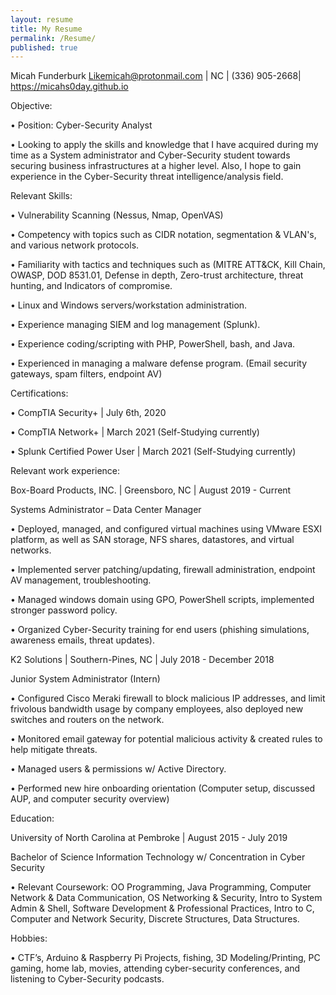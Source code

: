 ```yaml
---
layout: resume
title: My Resume
permalink: /Resume/
published: true
---
```


Micah Funderburk
Likemicah@protonmail.com | NC | (336) 905-2668| https://micahs0day.github.io


Objective:

•  Position: Cyber-Security Analyst

•  Looking to apply the skills and knowledge that I have acquired during my time as a System administrator and Cyber-Security student towards securing business infrastructures at a higher level. Also, I hope to gain experience in the Cyber-Security threat intelligence/analysis field. 

Relevant Skills:

•  Vulnerability Scanning (Nessus, Nmap, OpenVAS)

•  Competency with topics such as CIDR notation, segmentation & VLAN's, and various network protocols.

•  Familiarity with tactics and techniques such as (MITRE ATT&CK, Kill Chain, OWASP, DOD 8531.01, Defense in depth, Zero-trust architecture, threat hunting, and Indicators of compromise.

•  Linux and Windows servers/workstation administration.

•  Experience managing SIEM and log management (Splunk).

•  Experience coding/scripting with PHP, PowerShell, bash, and Java.

•  Experienced in managing a malware defense program. (Email security gateways, spam filters, endpoint AV)

Certifications:

• CompTIA Security+ | July 6th, 2020

• CompTIA Network+ | March 2021 (Self-Studying currently)

• Splunk Certified Power User | March 2021 (Self-Studying currently)

Relevant work experience:

Box-Board Products, INC. | Greensboro, NC | August 2019 - Current 

Systems Administrator – Data Center Manager

•  Deployed, managed, and configured virtual machines using VMware ESXI platform, as well as SAN storage, NFS shares, datastores, and virtual networks.

•  Implemented server patching/updating, firewall administration, endpoint AV management, troubleshooting.

•  Managed windows domain using GPO, PowerShell scripts, implemented stronger password policy.

•  Organized Cyber-Security training for end users (phishing simulations, awareness emails, threat updates).

K2 Solutions | Southern-Pines, NC | July 2018 - December 2018 

Junior System Administrator (Intern)

•  Configured Cisco Meraki firewall to block malicious IP addresses, and limit frivolous bandwidth usage by company employees, also deployed new switches and routers on the network.

•  Monitored email gateway for potential malicious activity & created rules to help mitigate threats.

•  Managed users & permissions w/ Active Directory.

•  Performed new hire onboarding orientation (Computer setup, discussed AUP, and computer security overview)

Education:

 University of North Carolina at Pembroke | August 2015 - July 2019    
 
 Bachelor of Science Information Technology w/ Concentration in Cyber Security 
 
 •  Relevant Coursework: OO Programming, Java Programming, Computer Network & Data Communication, OS Networking & Security, Intro to System Admin & Shell, Software Development & Professional Practices, Intro to C, Computer and Network Security, Discrete Structures, Data Structures.

Hobbies:    	

•  CTF’s, Arduino & Raspberry Pi Projects, fishing, 3D Modeling/Printing, PC gaming, home lab, movies, attending cyber-security conferences, and listening to Cyber-Security podcasts. 
